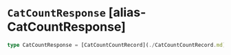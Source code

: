 # `CatCountResponse` [alias-CatCountResponse]
```typescript
type CatCountResponse = [CatCountCountRecord](./CatCountCountRecord.md)[];
```
